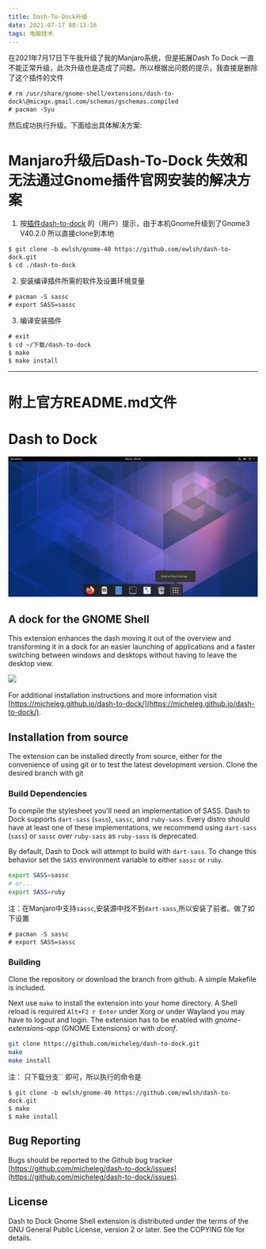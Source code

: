 ```yaml
---
title: Dash-To-Dock升级
date: 2021-07-17 00:13:16
tags: 电脑技术
---
```


在2021年7月17日下午我升级了我的Manjaro系统，但是拓展Dash To Dock 一直不能正常升级，此次升级也是造成了问题。所以根据出问题的提示，我直接是删除了这个插件的文件

```
# rm /usr/share/gnome-shell/extensions/dash-to-dock\@micxgx.gmail.com/schemas/gschemas.compiled
# pacman -Syu
```
然后成功执行升级。下面给出具体解决方案:

<!--more-->

# Manjaro升级后Dash-To-Dock 失效和无法通过Gnome插件官网安装的解决方案

1. 按[插件dash-to-dock](https://extensions.gnome.org/extension/307/dash-to-dock/) 的（用户）提示，由于本机Gnome升级到了Gnome3 V40.2.0 所以直接clone到本地

```
$ git clone -b ewlsh/gnome-40 https://github.com/ewlsh/dash-to-dock.git 
$ cd ./dash-to-dock
```

2. 安装编译插件所需的软件及设置环境变量

```
# pacman -S sassc
# export SASS=sassc
```

3. 编译安装插件

```
# exit
$ cd ~/下载/dash-to-dock
$ make
$ make install
```

----

# 附上官方README.md文件


# Dash to Dock
![screenshot](https://github.com/micheleg/dash-to-dock/raw/master/media/screenshot.jpg)

## A dock for the GNOME Shell
This extension enhances the dash moving it out of the overview and transforming it in a dock for an easier launching of applications and a faster switching between windows and desktops without having to leave the desktop view.

[<img src="https://micheleg.github.io/dash-to-dock/media/get-it-on-ego.png" height="100">](https://extensions.gnome.org/extension/307/dash-to-dock)

For additional installation instructions and more information visit [https://micheleg.github.io/dash-to-dock/](https://micheleg.github.io/dash-to-dock/).

## Installation from source

The extension can be installed directly from source, either for the convenience of using git or to test the latest development version. Clone the desired branch with git

### Build Dependencies

To compile the stylesheet you'll need an implementation of SASS. Dash to Dock supports `dart-sass` (`sass`), `sassc`, and `ruby-sass`. Every distro should have at least one of these implementations, we recommend using `dart-sass` (`sass`) or `sassc` over `ruby-sass` as `ruby-sass` is deprecated.

By default, Dash to Dock will attempt to build with `dart-sass`. To change this behavior set the `SASS` environment variable to either `sassc` or `ruby`.

```bash
export SASS=sassc
# or...
export SASS=ruby
```

注：在Manjaro中支持`sassc`,安装源中找不到`dart-sass`,所以安装了前者。做了如下设置

```
# pacman -S sassc
# export SASS=sassc
```


### Building

Clone the repository or download the branch from github. A simple Makefile is included.

Next use `make` to install the extension into your home directory. A Shell reload is required `Alt+F2 r Enter` under Xorg or under Wayland you may have to logout and login. The extension has to be enabled  with *gnome-extensions-app* (GNOME Extensions) or with *dconf*.

```bash
git clone https://github.com/micheleg/dash-to-dock.git
make
make install
```
注： 只下载分支`` 即可，所以执行的命令是

```
$ git clone -b ewlsh/gnome-40 https://github.com/ewlsh/dash-to-dock.git 
$ make
$ make install
```


## Bug Reporting

Bugs should be reported to the Github bug tracker [https://github.com/micheleg/dash-to-dock/issues](https://github.com/micheleg/dash-to-dock/issues).

## License
Dash to Dock Gnome Shell extension is distributed under the terms of the GNU General Public License,
version 2 or later. See the COPYING file for details.






